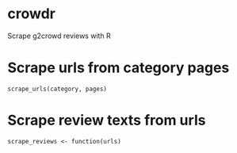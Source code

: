 # crowdr
Scrape g2crowd reviews with R


# Scrape urls from category pages
    scrape_urls(category, pages)

# Scrape review texts from urls
    scrape_reviews <- function(urls)
